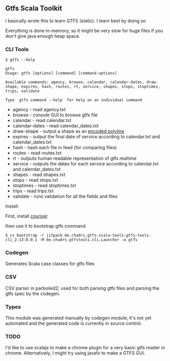## Gtfs Scala Toolkit

I basically wrote this to learn GTFS (static). I learn best by doing so

Everything is done in-memory, so it might be very slow for huge files if you don't give java enough heap space.

### CLI Tools

```console
$ gtfs --help

gtfs
Usage: gtfs [options] [command] [command-options]

Available commands: agency, browse, calendar, calendar-dates, draw-shape, expires, hash, routes, rt, service, shapes, stops, stoptimes, trips, validate

Type  gtfs command --help  for help on an individual command
```

* agency - read agency.txt
* browse - console GUI to browse gtfs file
* calendar - read calendar.txt
* calendar-dates - read calendar_dates.txt
* draw-shape - output a shape as an [encoded polyline](https://developers.google.com/maps/documentation/utilities/polylinealgorithm)
* expires - output the final date of service according to calendar.txt and calendar_dates.txt
* hash - hash each file in feed (for comparing files)
* routes - read routes.txt
* rt - outputs human readable representation of gtfs realtime
* service - outputs the dates for each service according to calendar.txt and calendar_dates.txt
* shapes - read shapes.txt
* stops - read stops.txt
* stoptimes - read stoptimes.txt
* trips - read trips.txt
* validate - runs validation for all the fields and files

Install:

First, install [coursier](https://get-coursier.io/docs/cli-installation)

then use it to bootstrap gtfs command

```console
$ cs bootstrap -r jitpack me.chadrs.gtfs-scala-tools:gtfs-tools-cli_2.13:0.0.1 -M me.chadrs.gtfstools.cli.Launcher -o gtfs
```

### Codegen

Generates Scala case classes for gtfs files


### CSV
 CSV parser in parboiled2; used for both parsing gtfs files and parsing the gtfs spec
 by the codegen.
 
 
 ### Types
 This module was generated manually by codegen module; it's not yet automated
 and the generated code is currently in source control.
 
 
 ### TODO
 I'd like to use scalajs to make a chrome plugin
 for a very basic gtfs reader in chrome.
 Alternatively, I might try using javafx to make a GTFS GUI.


